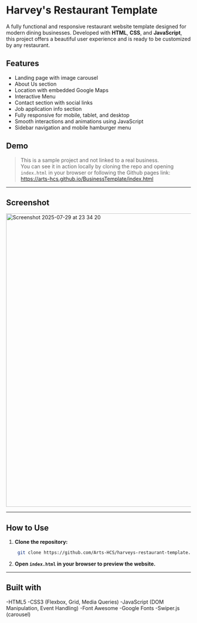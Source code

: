 # Harvey's Restaurant Template

A fully functional and responsive restaurant website template designed for modern dining businesses. Developed with **HTML**, **CSS**, and **JavaScript**, this project offers a beautiful user experience and is ready to be customized by any restaurant.

## Features

- Landing page with image carousel
- About Us section
- Location with embedded Google Maps
- Interactive Menu
- Contact section with social links
- Job application info section
- Fully responsive for mobile, tablet, and desktop
- Smooth interactions and animations using JavaScript
- Sidebar navigation and mobile hamburger menu

## Demo

> This is a sample project and not linked to a real business.  
> You can see it in action locally by cloning the repo and opening `index.html` in your browser or following the Github pages link: https://arts-hcs.github.io/BusinessTemplate/index.html

---

## Screenshot

<img width="1470" height="801" alt="Screenshot 2025-07-29 at 23 34 20" src="https://github.com/user-attachments/assets/6bd33509-df76-4662-b4e0-1b80abebb0c6" />

---

## How to Use

1. **Clone the repository:**
   ```bash
    git clone https://github.com/Arts-HCS/harveys-restaurant-template.git

2. **Open `index.html` in your browser to preview the website.**

---

## Built with

-HTML5
-CSS3 (Flexbox, Grid, Media Queries)
-JavaScript (DOM Manipulation, Event Handling)
-Font Awesome
-Google Fonts
-Swiper.js (carousel)

